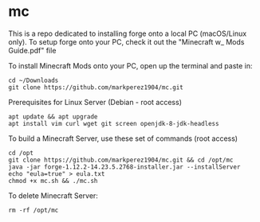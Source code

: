 # mc
This is a repo dedicated to installing forge onto a local PC (macOS/Linux only).
To setup forge onto your PC, check it out the "Minecraft w_ Mods Guide.pdf" file

To install Minecraft Mods onto your PC, open up the terminal and paste in:
```
cd ~/Downloads
git clone https://github.com/markperez1904/mc.git
```
Prerequisites for Linux Server (Debian - root access)
```
apt update && apt upgrade
apt install vim curl wget git screen openjdk-8-jdk-headless
```
To build a Minecraft Server, use these set of commands (root access)
```
cd /opt
git clone https://github.com/markperez1904/mc.git && cd /opt/mc
java -jar forge-1.12.2-14.23.5.2768-installer.jar --installServer
echo "eula=true" > eula.txt
chmod +x mc.sh && ./mc.sh
```
To delete Minecraft Server:
```
rm -rf /opt/mc
```
